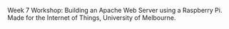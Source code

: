 Week 7 Workshop: Building an Apache Web Server using a Raspberry Pi.
Made for the Internet of Things, University of Melbourne. 
